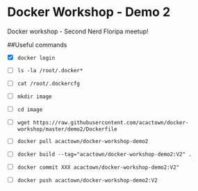 Docker Workshop - Demo 2
========================

Docker workshop - Second Nerd Floripa meetup!

##Useful commands

- [x] ``docker login``
- [ ] ``ls -la /root/.docker*``
- [ ] ``cat /root/.dockercfg``

- [ ] ``mkdir image``
- [ ] ``cd image``
- [ ] ``wget https://raw.githubusercontent.com/acactown/docker-workshop/master/demo2/Dockerfile``

- [ ] ``docker pull acactown/docker-workshop-demo2``
- [ ] ``docker build --tag="acactown/docker-workshop-demo2:V2" .``
- [ ] ``docker commit XXX acactown/docker-workshop-demo2:V2"``
- [ ] ``docker push acactown/docker-workshop-demo2:V2``
